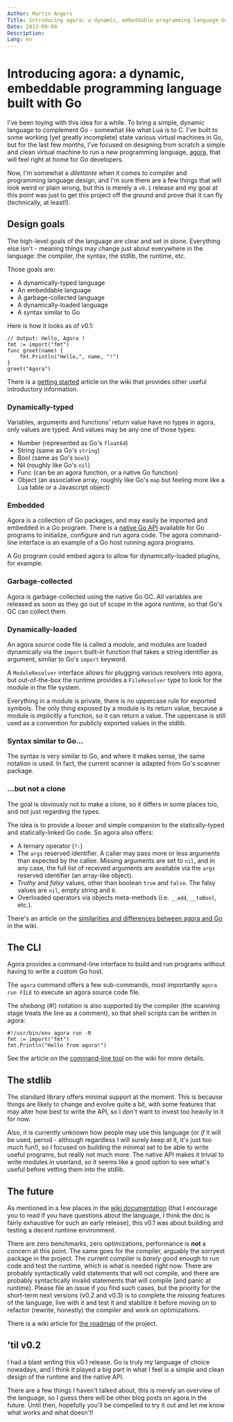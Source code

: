 ```yaml
---
Author: Martin Angers
Title: Introducing agora: a dynamic, embeddable programming language built with Go
Date: 2013-09-09
Description: 
Lang: en
---
```

# Introducing agora: a dynamic, embeddable programming language built with Go

I've been toying with this idea for a while. To bring a simple, dynamic language to complement Go - somewhat like what Lua is to C. I've built to some working (yet greatly incomplete) state various virtual machines in Go, but for the last few months, I've focused on designing from scratch a simple and clean virtual machine to run a new programming language, [agora][], that will feel right at home for Go developers.

Now, I'm somewhat a *dilettante* when it comes to compiler and programming language design, and I'm sure there are a few things that will look weird or plain wrong, but this is merely a `v0.1` release and my goal at this point was just to get this project off the ground and prove that it can fly (technically, at least!).

## Design goals

The high-level goals of the language are clear and set in stone. Everything else isn't - meaning things may change just about everywhere in the language: the compiler, the syntax, the stdlib, the runtime, etc.

Those goals are:

* A dynamically-typed language
* An embeddable language
* A garbage-collected language
* A dynamically-loaded language
* A syntax similar to Go

Here is how it looks as of v0.1:

```
// Output: Hello, Agora !
fmt := import("fmt")
func greet(name) {
    fmt.Println("Hello,", name, "!")
}
greet("Agora")
```

There is a [getting started][start] article on the wiki that provides other useful introductory information.

### Dynamically-typed

Variables, arguments and functions' return value have no types in agora, only values are typed. And values may be any one of those types:

* Number (represented as Go's `float64`)
* String (same as Go's `string`)
* Bool (same as Go's `bool`)
* Nil (roughly like Go's `nil`)
* Func (can be an agora function, or a native Go function)
* Object (an associative array, roughly like Go's `map` but feeling more like a Lua table or a Javascript object)

### Embedded

Agora is a collection of Go packages, and may easily be imported and embedded in a Go program. There is a [native Go API][api] available for Go programs to initialize, configure and run agora code. The agora command-line interface is an example of a Go host running agora programs.

A Go program could embed agora to allow for dynamically-loaded plugins, for example.

### Garbage-collected

Agora is garbage-collected using the native Go GC. All variables are released as soon as they go out of scope in the agora runtime, so that Go's GC can collect them.

### Dynamically-loaded

An agora source code file is called a *module*, and modules are loaded dynamically via the `import` built-in function that takes a string identifier as argument, similar to Go's `import` keyword.

A `ModuleResolver` interface allows for plugging various resolvers into agora, but out-of-the-box the runtime provides a `FileResolver` type to look for the module in the file system.

Everything in a module is private, there is no uppercase rule for exported symbols. The only thing exposed by a module is its return value, because a module is implicitly a function, so it can return a value. The uppercase is still used as a convention for publicly exported values in the stdlib.

### Syntax similar to Go...

The syntax is very similar to Go, and where it makes sense, the same notation is used. In fact, the current scanner is adapted from Go's scanner package.

### ...but not a clone

The goal is obviously not to make a clone, so  it differs in some places too, and not just regarding the types.

The idea is to provide a *looser* and simple companion to the statically-typed and statically-linked Go code. So agora also offers:

* A ternary operator (`?:`)
* The `args` reserved identifier. A caller may pass more or less arguments than expected by the callee. Missing arguments are set to `nil`, and in any case, the full list of received arguments are available via the `args` reserved identifier (an array-like object).
* *Truthy* and *falsy* values, other than boolean `true` and `false`. The falsy values are `nil`, empty string and `0`.
* Overloaded operators via objects meta-methods (i.e. `__add`, `__toBool`, etc.).

There's an article on the [similarities and differences between agora and Go][simdiff] in the wiki.

## The CLI

Agora provides a command-line interface to build and run programs without having to write a custom Go host.

The `agora` command offers a few sub-commands, most importantly `agora run FILE` to execute an agora source code file.

The *shebang* (#!) notation is also supported by the compiler (the scanning stage treats the line as a comment), so that shell scripts can be written in agora:

```
#!/usr/bin/env agora run -R
fmt := import("fmt")
fmt.Println("Hello from agora!")
```

See the article on the [command-line tool][cli] on the wiki for more details.

## The stdlib

The standard library offers minimal support at the moment. This is because things are likely to change and evolve quite a bit, with some features that may alter how best to write the API, so I don't want to invest too heavily in it for now.

Also, it is currently unknown how people may use this language (or *if* it will be used, period - although regardless I will surely keep at it, it's just too much fun!), so I focused on building the minimal set to be able to write useful programs, but really not much more. The native API makes it trivial to write modules in userland, so it seems like a good option to see what's useful before vetting them into the stdlib.

## The future

As mentioned in a few places in the [wiki documentation][wiki] (that I encourage you to read if you have questions about the language, I think the doc is fairly exhaustive for such an early release), this v0.1 was about building and testing a decent runtime environment.

There are zero benchmarks, zero optimizations, performance is **not** a concern at this point. The same goes for the compiler, arguably the sorryest package in the project. The current compiler is *barely* good enough to run code and test the runtime, which is what is needed right now. There are probably syntactically valid statements that will not compile, and there are probably syntactically invalid statements that will compile (and panic at runtime). Please file an issue if you find such cases, but the priority for the short-term next versions (v0.2 and v0.3) is to complete the missing features of the language, live with it and test it and stabilize it before moving on to refactor (rewrite, honestly) the compiler and work on optimizations.

There is a wiki article for [the roadmap][roadmap] of the project.

## 'til v0.2

I had a blast writing this v0.1 release. Go is truly my language of choice nowadays, and I think it played a big part in what I feel is a simple and clean design of the runtime and the native API.

There are a few things I haven't talked about, this is merely an overview of the language, so I guess there will be other blog posts on agora in the future. Until then, hopefully you'll be compelled to try it out and let me know what works and what doesn't!

[simdiff]: https://github.com/PuerkitoBio/agora/wiki/Similarities-and-differences-with-Go
[agora]: https://github.com/PuerkitoBio/agora
[start]: https://github.com/PuerkitoBio/agora/wiki/Getting-started
[api]: https://github.com/PuerkitoBio/agora/wiki/Native-Go-API
[cli]: https://github.com/PuerkitoBio/agora/wiki/Command-line-tool
[wiki]: https://github.com/PuerkitoBio/agora/wiki
[roadmap]: https://github.com/PuerkitoBio/agora/wiki/Roadmap

